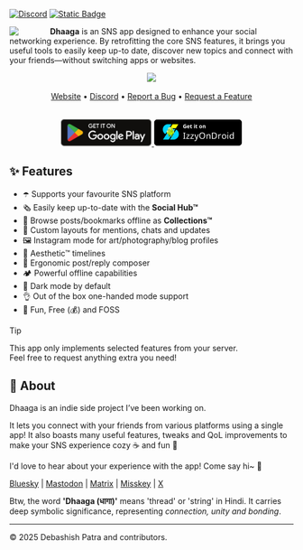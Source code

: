 <!-- SOCIALS -->
[![Discord](https://img.shields.io/discord/1131212086446391430?logo=discord&style=flat&label=Chat)](https://discord.gg/kMp5JA9jwD)
[![Static Badge](https://img.shields.io/badge/Sponsor-Me-f79a13)](https://suvam.io/sponsor)
<!-- SOCIALS -->

<img width="64"
src="https://github.com/user-attachments/assets/1718fef2-f10a-4a72-b7cb-819e85d56143"
align="left"
style="margin-right:8px"/>

**Dhaaga** is an SNS app designed to enhance your social networking experience.
By retrofitting the core SNS features, it brings you useful tools to easily
keep up-to date, discover new topics and connect with your friends—without
switching apps or websites.

<div align="center">
  <img width="720px"  src="https://repository-images.githubusercontent.com/664825261/58e60a61-2d3b-4275-89bc-c180adb58a7d" style="top:80px"/>
</div>

<p align="center">
  <a href="https://suvam.io/dhaaga">Website</a> •
  <a href="https://suvam.io/discord">Discord</a> •
  <a href="https://github.com/suvam0451/dhaaga/issues/new?assignees=&labels=bug&projects=&template=bug_report.yml">Report a Bug</a> •
  <a href="https://github.com/suvam0451/dhaaga/issues/new?assignees=&labels=enhancement&projects=&template=feature_request.yml">Request a Feature</a>
</p>


<div align="center" style="margin-top:32px">
  <a href="https://play.google.com/store/apps/details?id=io.suvam.dhaaga" target="_blank">    
    <img src="./.github/badges/google_play.svg" height="48px"/>
  </a>
  <a href="https://apt.izzysoft.de/fdroid/index/apk/io.suvam.dhaaga.lite" target="_blank">
    <img src="./.github/badges/izzy_on_droid.png" height="48px"/>
  </a>
</div>

## ✨ Features

- ☂️ Supports your favourite SNS platform
- 🗞️ Easily keep up-to-date with the **Social Hub™**
- 📍 Browse posts/bookmarks offline as **Collections™**
- 📩 Custom layouts for mentions, chats and updates
- 🖼️ Instagram mode for art/photography/blog profiles
- 📰 Aesthetic™ timelines
- 💬 Ergonomic post/reply composer
- 🏕️ Powerful offline capabilities
- 🦉 Dark mode by default
- 👌 Out of the box one-handed mode support
- 🥳 Fun, Free (💰) and FOSS

> [!TIP]
>
> This app only implements selected features from your server.</br>
> Feel free to request anything extra you need!

## 💁 About

Dhaaga is an indie side project I’ve been working on.

It lets you connect with your friends from various platforms using a
single app! It also boasts many useful features, tweaks and QoL improvements
to make your SNS experience cozy ☕ and fun 🥳

I'd love to hear about your experience with the app! Come say hi~ 🤗

[Bluesky](https://bsky.app/profile/suvam.io) |
[Mastodon](https://mastodon.social/@suvam) |
[Matrix](https://matrix.to/@suvam:matrix.org#/@suvam:matrix.org) |
[Misskey](https://misskey.io/@suvam0451) |
[X](https://x.com/suvam0451)

Btw, the word **'Dhaaga (धागा)'** means 'thread' or
'string' in Hindi.
It carries deep symbolic significance,
representing *connection, unity and bonding*.

---

© 2025 Debashish Patra and contributors.
